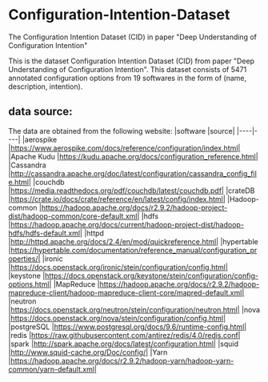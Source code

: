 # Configuration-Intention-Dataset
The Configuration Intention Dataset (CID) in paper "Deep Understanding of Configuration Intention"

This is the dataset Configuration Intention Dataset (CID) from paper "Deep Understanding of Configuration Intention".
This dataset consists of 5471 annotated configuration options from 19 softwares in the form of (name, description, intention).

## data source:
The data are obtained from the following website:
|software	|source|
|----|----|
|aerospike	|https://www.aerospike.com/docs/reference/configuration/index.html|
|Apache Kudu	|https://kudu.apache.org/docs/configuration_reference.html|
|Cassandra	|http://cassandra.apache.org/doc/latest/configuration/cassandra_config_file.html|
|couchdb	|https://media.readthedocs.org/pdf/couchdb/latest/couchdb.pdf|
|crateDB	|https://crate.io/docs/crate/reference/en/latest/config/index.html|
|Hadoop-common	|https://hadoop.apache.org/docs/r2.9.2/hadoop-project-dist/hadoop-common/core-default.xml|
|hdfs	|https://hadoop.apache.org/docs/current/hadoop-project-dist/hadoop-hdfs/hdfs-default.xml|
|httpd	|http://httpd.apache.org/docs/2.4/en/mod/quickreference.html|
|hypertable	|https://hypertable.com/documentation/reference_manual/configuration_properties/|
|ironic	|https://docs.openstack.org/ironic/stein/configuration/config.html|
|keystone	|https://docs.openstack.org/keystone/stein/configuration/config-options.html|
|MapReduce	|https://hadoop.apache.org/docs/r2.9.2/hadoop-mapreduce-client/hadoop-mapreduce-client-core/mapred-default.xml|
|neutron	|https://docs.openstack.org/neutron/stein/configuration/neutron.html|
|nova	|https://docs.openstack.org/nova/stein/configuration/config.html|
|postgreSQL	|https://www.postgresql.org/docs/9.6/runtime-config.html|
|redis	|https://raw.githubusercontent.com/antirez/redis/4.0/redis.conf|
|spark	|http://spark.apache.org/docs/latest/configuration.html|
|squid	|http://www.squid-cache.org/Doc/config/|
|Yarn	|https://hadoop.apache.org/docs/r2.9.2/hadoop-yarn/hadoop-yarn-common/yarn-default.xml|
	
	
